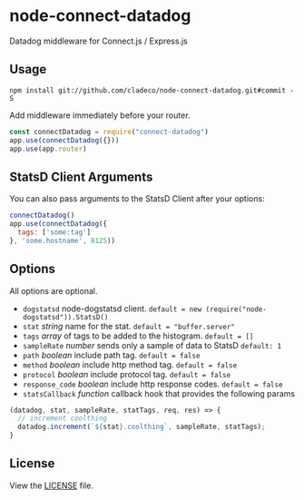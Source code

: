 # node-connect-datadog

Datadog middleware for Connect.js / Express.js


## Usage

```
npm install git://github.com/cladeco/node-connect-datadog.git#commit -S
```

Add middleware immediately before your router.

```js
const connectDatadog = require("connect-datadog")
app.use(connectDatadog({}))
app.use(app.router)
```

## StatsD Client Arguments

You can also pass arguments to the StatsD Client after your options:

```js
connectDatadog()
app.use(connectDatadog({
  tags: ['some:tag']
}, 'some.hostname', 8125))
```

## Options

All options are optional.

* `dogstatsd` node-dogstatsd client. `default = new (require("node-dogstatsd")).StatsD()`
* `stat` *string* name for the stat. `default = "buffer.server"`
* `tags` *array* of tags to be added to the histogram. `default = []`
* `sampleRate` *number* sends only a sample of data to StatsD `default: 1`
* `path` *boolean* include path tag. `default = false`
* `method` *boolean* include http method tag. `default = false`
* `protocol` *boolean* include protocol tag. `default = false`
* `response_code` *boolean* include http response codes. `default = false`
* `statsCallback` *function* callback hook that provides the following params

```js
(datadog, stat, sampleRate, statTags, req, res) => {
  // increment coolthing
  datadog.increment(`${stat}.coolthing`, sampleRate, statTags);
}
```

## License

View the [LICENSE](https://github.com/AppPress/node-connect-datadog/blob/master/LICENSE) file.
